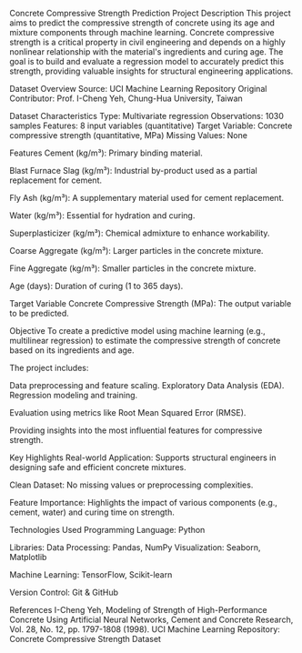 Concrete Compressive Strength Prediction
Project Description
This project aims to predict the compressive strength of concrete using its age and mixture components through machine learning. Concrete compressive strength is a critical property in civil engineering and depends on a highly nonlinear relationship with the material's ingredients and curing age. The goal is to build and evaluate a regression model to accurately predict this strength, providing valuable insights for structural engineering applications.

Dataset Overview
Source: UCI Machine Learning Repository
Original Contributor: Prof. I-Cheng Yeh, Chung-Hua University, Taiwan

Dataset Characteristics
Type: Multivariate regression
Observations: 1030 samples
Features: 8 input variables (quantitative)
Target Variable: Concrete compressive strength (quantitative, MPa)
Missing Values: None

Features
Cement (kg/m³): Primary binding material.

Blast Furnace Slag (kg/m³): Industrial by-product used as a partial replacement for cement.

Fly Ash (kg/m³): A supplementary material used for cement replacement.

Water (kg/m³): Essential for hydration and curing.

Superplasticizer (kg/m³): Chemical admixture to enhance workability.

Coarse Aggregate (kg/m³): Larger particles in the concrete mixture.

Fine Aggregate (kg/m³): Smaller particles in the concrete mixture.

Age (days): Duration of curing (1 to 365 days).

Target Variable
Concrete Compressive Strength (MPa): The output variable to be predicted.

Objective
To create a predictive model using machine learning (e.g., multilinear regression) to estimate the compressive strength of concrete based on its ingredients and age.

The project includes:

Data preprocessing and feature scaling.
Exploratory Data Analysis (EDA).
Regression modeling and training.

Evaluation using metrics like Root Mean Squared Error (RMSE).

Providing insights into the most influential features for compressive strength.

Key Highlights
Real-world Application: Supports structural engineers in designing safe and efficient concrete mixtures.

Clean Dataset: No missing values or preprocessing complexities.

Feature Importance: Highlights the impact of various components (e.g., cement, water) and curing time on strength.

Technologies Used
Programming Language: Python

Libraries:
Data Processing: Pandas, NumPy
Visualization: Seaborn, Matplotlib

Machine Learning: TensorFlow, Scikit-learn

Version Control: Git & GitHub

References
I-Cheng Yeh, Modeling of Strength of High-Performance Concrete Using Artificial Neural Networks, Cement and Concrete Research, Vol. 28, No. 12, pp. 1797-1808 (1998).
UCI Machine Learning Repository: Concrete Compressive Strength Dataset
